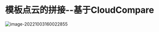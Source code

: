# 模板点云的拼接--基于CloudCompare 

![image-20221003160022855](C:\Users\Alon.Z\AppData\Roaming\Typora\typora-user-images\image-20221003160022855.png)